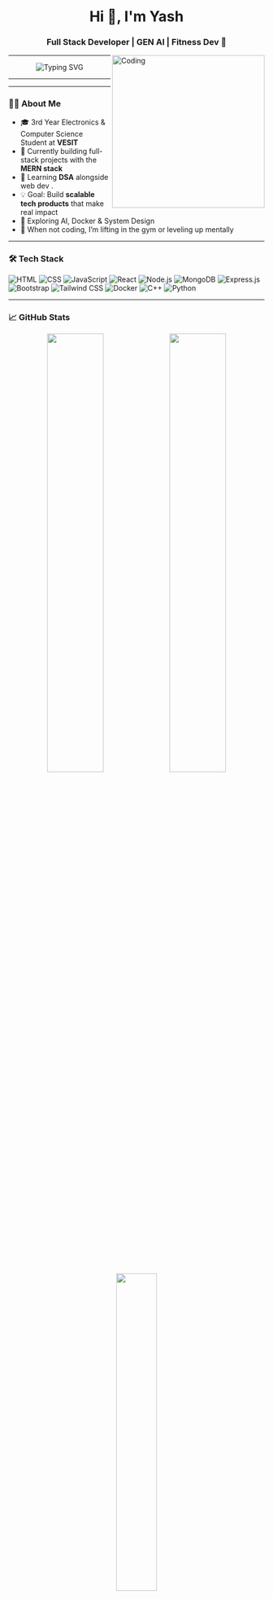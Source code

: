 <h1 align="center">Hi 👋, I'm Yash</h1>
<h3 align="center">Full Stack Developer | GEN AI | Fitness Dev 💪</h3>

<img align="right" alt="Coding" width="300" src="https://media.giphy.com/media/v1.Y2lkPTc5MGI3NjExMmJxd2pvbWJhbzN2aHRpOTV6amRiMThwa2RoZnNvdWNyNDlwN21ybiZlcD12MV9naWZzX3NlYXJjaCZjdD1n/cXblnKXr2BQOaYnTni/giphy.gif">




---
<p align="center">
  <img src="https://readme-typing-svg.herokuapp.com?font=Fira+Code&size=20&pause=1000&color=F7F7F7&center=true&vCenter=true&width=700&lines=Full+Stack+Web+Developer+%7C+JavaScript+%26+TypeScript;Building+scalable+products+with+MERN+Stack;DSA+%7C+System+Design+%7C+Docker+%7C+DevOps;Aspiring+SDE+%2F+AI+Engineer+%7C+VESIT+ECS+Student" alt="Typing SVG" />
</p>


---



---

### 👨‍💻 About Me

- 🎓 3rd Year Electronics & Computer Science Student at **VESIT**
- 🚀 Currently building full-stack projects with the **MERN stack**
- 🔁 Learning **DSA** alongside web dev .
- 💡 Goal: Build **scalable tech products** that make real impact
- 🧠 Exploring AI, Docker & System Design
- 💪 When not coding, I’m lifting in the gym or leveling up mentally

---

### 🛠️ Tech Stack

![HTML](https://img.shields.io/badge/-HTML5-E34F26?style=flat&logo=html5&logoColor=white)
![CSS](https://img.shields.io/badge/-CSS3-1572B6?style=flat&logo=css3)
![JavaScript](https://img.shields.io/badge/-JavaScript-black?style=flat&logo=javascript)
![React](https://img.shields.io/badge/-React-black?style=flat&logo=react)
![Node.js](https://img.shields.io/badge/-Node.js-339933?style=flat&logo=node.js)
![MongoDB](https://img.shields.io/badge/-MongoDB-47A248?style=flat&logo=mongodb)
![Express.js](https://img.shields.io/badge/-Express.js-grey?style=flat)
![Bootstrap](https://img.shields.io/badge/-Bootstrap-purple?style=flat&logo=bootstrap)
![Tailwind CSS](https://img.shields.io/badge/-Tailwind%20CSS-06B6D4?style=flat&logo=tailwind-css)
![Docker](https://img.shields.io/badge/-Docker-2496ED?style=flat&logo=docker)
![C++](https://img.shields.io/badge/-C++-00599C?style=flat&logo=c)
![Python](https://img.shields.io/badge/-Python-black?style=flat&logo=python)

---

### 📈 GitHub Stats

<p align="center">
  <img src="https://github-readme-stats.vercel.app/api?username=Yasss333&show_icons=true&theme=radical" width="47%" />
  <img src="https://github-readme-streak-stats.herokuapp.com/?user=Yasss333&theme=radical" width="47%" />
</p>

<p align="center">
  <img src="https://github-readme-stats.vercel.app/api/top-langs/?username=Yasss333&layout=compact&theme=radical" width="40%" />
</p>

---

### 🧠 Currently Learning

- 🚀 TypeScript & Docker in-depth
- 📊 Data Structures & Algorithms
- 🔬 Exploring AI Tools & Projects
- 🛠 Building mini-projects in MERN stack

---

### 📫 Connect With Me

[![LinkedIn](https://img.shields.io/badge/-LinkedIn-blue?style=flat&logo=Linkedin&logoColor=white)](www.linkedin.com/in/yash-mandhare-751166286)
[![Gmail](https://img.shields.io/badge/-Gmail-D14836?style=flat&logo=gmail&logoColor=white)](mailto:yash.m.code@gmail.com)

---

### ⚡ Fun Fact

> “Coding is FUN”

<p align="center">
  <img src="https://readme-jokes.vercel.app/api" alt="Jokes Card" />
</p>

<p align="center">
  <img src="https://komarev.com/ghpvc/?username=Yasss333&label=Profile%20views&color=0e75b6&style=flat" alt="Yasss333" />
</p>
